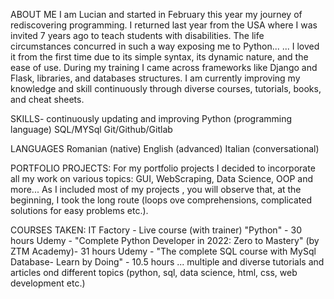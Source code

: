ABOUT ME
I am Lucian and started in February this year my journey of rediscovering programming.
I returned last year from the USA where I was invited 7 years ago to teach students with disabilities.
The life circumstances concurred in such a way exposing me to Python... 
... I loved it from the first time due to its simple syntax, its dynamic nature, and the ease of use.
During my training I came across frameworks like Django and Flask, libraries, and databases structures. 
I am currently improving my knowledge and skill continuously through diverse courses, tutorials, books, and cheat sheets.


SKILLS- continuously updating and improving
Python (programming language)
SQL/MYSql
Git/Github/Gitlab

LANGUAGES
Romanian (native)
English (advanced)
Italian (conversational)

PORTFOLIO PROJECTS:
For my portfolio projects I decided to incorporate all my work on various topics: GUI, WebScraping, Data Science, OOP and more...
As I included most of my projects , you will observe that, at the beginning, I took the long route (loops ove comprehensions, complicated solutions for easy problems etc.).


COURSES TAKEN:
IT Factory - Live course (with trainer) "Python" - 30 hours
Udemy - "Complete Python Developer in 2022: Zero to Mastery" (by ZTM Academy)- 31 hours
Udemy - "The complete SQL course with MySql Database- Learn by Doing" - 10.5 hours
...
multiple and diverse tutorials and articles ond different topics (python, sql, data science, html, css, web development etc.)

